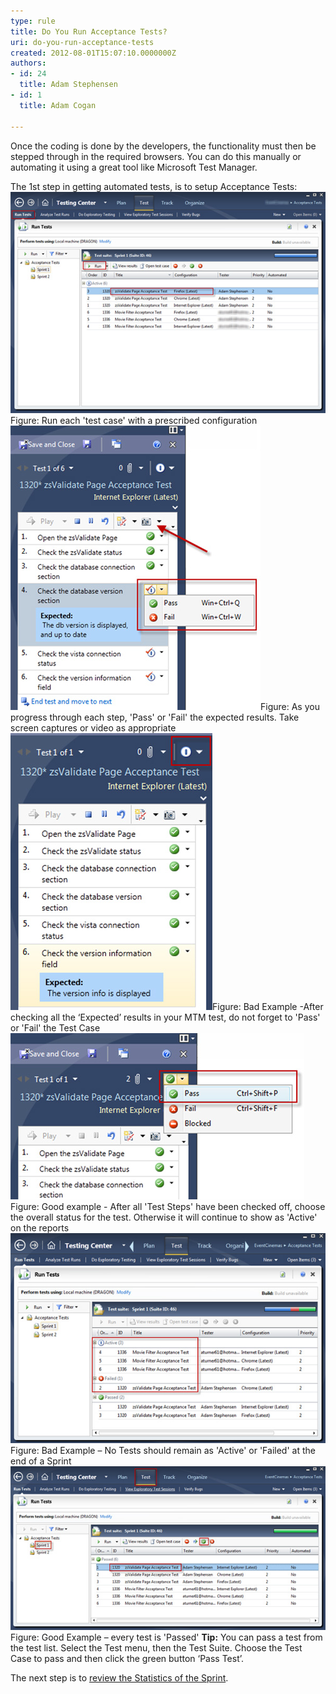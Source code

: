 ```yaml
---
type: rule
title: Do You Run Acceptance Tests?
uri: do-you-run-acceptance-tests
created: 2012-08-01T15:07:10.0000000Z
authors:
- id: 24
  title: Adam Stephensen
- id: 1
  title: Adam Cogan

---
```


 
Once the coding is done by the developers, the functionality must then be stepped through in the required browsers. You can do this manually or automating it using a great tool like Microsoft Test Manager.

The 1st step in getting automated tests, is to setup Acceptance Tests:
 ![run acceptance tests](run-acceptance-tests-1.jpg)Figure: Run each 'test case' with a prescribed configuration![run acceptance tests](run-acceptance-tests-2.jpg)Figure: As you progress through each step, 'Pass' or 'Fail' the expected results. Take screen captures or video as appropriate​​ <br>   ![run acceptance tests](run-acceptance-tests-3.jpg)Figure: Bad Example -After checking all the ‘Expected’ results in your MTM test, do not forget to 'Pass' or 'Fail' the Test Case ![run acceptance tests](run-acceptance-tests-4.jpg)Figure: Good example - After all 'Test Steps' have been checked off, choose the overall status for the test. Otherwise it will continue to show as 'Active' on the reports![run acceptance tests](run-acceptance-tests-5.jpg)Figure: Bad Example – No Tests should remain as 'Active' or 'Failed' at the end of a Sprint![run acceptance tests](run-acceptance-tests-6.jpg)Figure: Good Example – every test is 'Passed'
**Tip:** You can pass a test from the test list. Select the Test menu, then the Test Suite. Choose the Test Case to pass and then click the green button ‘Pass Test’.

The next step is to        [review the Statistics of the Sprint](/Pages/How-to-Check-the-Status-of-the-Current-Sprint.aspx).

